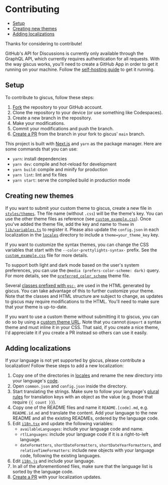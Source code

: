 # Contributing

- [Setup](#setup)
- [Creating new themes](#creating-new-themes)
- [Adding localizations](#adding-localizations)

Thanks for considering to contribute!

GitHub's API for Discussions is currently only available through the GraphQL
API, which currently requires authentication for all requests. With the way
giscus works, you'll need to create a GitHub App in order to get it
running on your machine. Follow the [self-hosting guide][self-hosting] to get
it running.

## Setup

To contribute to giscus, follow these steps:

1. [Fork][fork] the repository to your GitHub account.
2. Clone the repository to your device (or use something like Codespaces).
3. Create a new branch in the repository.
4. Make your modifications.
5. Commit your modifications and push the branch.
6. [Create a PR][pr] from the branch in your fork to giscus' `main` branch.

This project is built with [Next.js][next.js] and `yarn` as the package manager.
Here are some commands that you can use:

- `yarn`: install dependencies
- `yarn dev`: compile and hot-reload for development
- `yarn build`: compile and minify for production
- `yarn lint`: lint and fix files
- `yarn start`: serve the compiled build in production mode

## Creating new themes

If you want to submit your custom theme to giscus, create a new file in
[`styles/themes`][themes-dir]. The file name (without `.css`) will be the
theme's key. You can use the other theme files as reference (see
[`custom_example.css`][example]). Once you've added the theme file, add the key
and name to `Theme` in [`lib/variables.ts`][variables] to register it. Please
also update the `config.json` in each localization in the [`locales`][locales]
directory to include a `theme=your_theme_key` key.

If you want to customize the syntax themes, you can change the CSS variables
that start with the `--color-prettylights-syntax-` prefix. See the
[`custom_example.css`][example] file for more details.

To support both light and dark mode based on the user's system preferences, you
can use the `@media (prefers-color-scheme: dark)` query. For more details, see
the [`preferred_color_scheme`][preferred-color-scheme] theme file.

Several [classes prefixed with `gsc-`][gsc-classes] are used in the HTML
generated by giscus. You can take advantage of this to further customize your
theme. Note that the classes and HTML structure are subject to change, as
updates to giscus may require modifications to the HTML. You'll need to make
sure that your theme is up-to-date.

If you want to use a custom theme without submitting it to giscus, you can do
so by using a [custom theme URL][custom-theme-url]. Note that you cannot
`@import` a syntax theme and must inline it in your CSS. That said, if you
create a nice theme, I'd appreciate it if you create a PR instead so others can
use it easily.

## Adding localizations

If your language is not yet supported by giscus, please contribute a
localization! Follow these steps to add a new localization:

1. Copy one of the directories in [locales][locales] and rename the new
   directory into your language's [code][language-codes].
2. Open `common.json` and `config.json` inside the directory.
3. Start translating the strings. Make sure to follow your language's
   [plural rules][plural-rules] for translation keys with an object as the value
   (e.g. those that require `{{ count }}`).
4. Copy one of the README files and name it `README.[code].md`, e.g.
   `README.id.md` and translate the content. Add your language to the new README
   and all the existing READMEs, ordered by the language code.
5. Edit [`i18n.tsx`][i18n-tsx] and update the following variables:
   - `availableLanguages`: include your language code and name.
   - `rtlLanguages`: include your language code if it is a right-to-left
     language.
   - `dateFormatters`, `shortDateFormatters`, `shortDateYearFormatters`, and
     `relativeTimeFormatters`: include new objects with your language code,
     following the existing languages.
6. Edit [`i18n.js`][i18n-js] and include your language.
7. In all of the aforementioned files, make sure that the language list is
   sorted by the language code.
8. [Create a PR][pr] with your localization updates.

[self-hosting]: SELF-HOSTING.md
[fork]: https://github.com/automationxpert/giscus/fork
[pr]: https://github.com/automationxpert/giscus/compare
[next.js]: https://github.com/vercel/next.js
[themes-dir]: styles/themes
[example]: styles/themes/custom_example.css
[variables]: lib/variables.ts
[preferred-color-scheme]: styles/themes/preferred_color_scheme.css
[gsc-classes]: https://github.com/automationxpert/giscus/search?l=TSX&q=gsc
[custom-theme-url]: https://github.com/automationxpert/giscus/blob/main/ADVANCED-USAGE.md#data-theme
[locales]: locales/
[language-codes]: https://www.unicode.org/cldr/charts/46/supplemental/languages_and_scripts.html
[plural-rules]: https://www.unicode.org/cldr/charts/46/supplemental/language_plural_rules.html
[i18n-tsx]: lib/i18n.tsx
[i18n-js]: i18n.js
